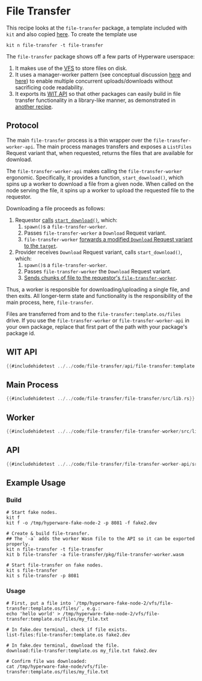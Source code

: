 # File Transfer

This recipe looks at the `file-transfer` package, a template included with `kit` and also copied [here](https://github.com/hyperware-ai/hyperware-book/tree/main/code/file-transfer).
To create the template use
```
kit n file-transfer -t file-transfer
```

The `file-transfer` package shows off a few parts of Hyperware userspace:
1. It makes use of the [VFS](../apis/vfs.md) to store files on disk.
2. It uses a manager-worker pattern (see conceptual discussion [here](../system/process/processes.md#awaiting-a-response) and [here](../system/process/processes.md#spawning-child-processes)) to enable multiple concurrent uploads/downloads without sacrificing code readability.
3. It exports its [WIT API](../system/process/wit_apis.md) so that other packages can easily build in file transfer functionality in a library-like manner, as demonstrated in [another recipe](./package_apis_workers.md).

## Protocol

The main `file-transfer` process is a thin wrapper over the `file-transfer-worker-api`.
The main process manages transfers and exposes a `ListFiles` Request variant that, when requested, returns the files that are available for download.

The `file-transfer-worker-api` makes calling the `file-transfer-worker` ergonomic.
Specifically, it provides a function, `start_download()`, which spins up a worker to download a file from a given node.
When called on the node serving the file, it spins up a worker to upload the requested file to the requestor.

Downloading a file proceeds as follows:
1. Requestor [calls](https://github.com/hyperware-ai/hyperware-book/blob/main/code/file-transfer/file-transfer/src/lib.rs#L94) [`start_download()`](https://github.com/hyperware-ai/hyperware-book/blob/main/src/code/file-transfer/file-transfer-worker-api/src/lib.rs#L14-L55), which:
   1. `spawn()`s a `file-transfer-worker`.
   2. Passes `file-transfer-worker` a `Download` Request variant.
   3. `file-transfer-worker` [forwards a modified `Download` Request variant to the `target`](https://github.com/hyperware-ai/hyperware-book/blob/main/src/code/file-transfer/file-transfer-worker/src/lib.rs#L70-L79).
2. Provider receives `Download` Request variant, calls `start_download()`, which:
   1. `spawn()`s a `file-transfer-worker`.
   2. Passes `file-transfer-worker` the `Download` Request variant.
   3. [Sends chunks of file to the requestor's `file-transfer-worker`](https://github.com/hyperware-ai/hyperware-book/blob/main/src/code/file-transfer/file-transfer-worker/src/lib.rs#L81-L110).

Thus, a worker is responsible for downloading/uploading a single file, and then exits.
All longer-term state and functionality is the responsibility of the main process, here, `file-transfer`.

Files are transferred from and to the `file-transfer:template.os/files` drive.
If you use the `file-transfer-worker` or `file-transfer-worker-api` in your own package, replace that first part of the path with your package's package id.

## WIT API

```rust
{{#includehidetest ../../code/file-transfer/api/file-transfer:template.os-v0.wit}}
```

## Main Process

```rust
{{#includehidetest ../../code/file-transfer/file-transfer/src/lib.rs}}
```

## Worker

```rust
{{#includehidetest ../../code/file-transfer/file-transfer-worker/src/lib.rs}}
```

## API

```rust
{{#includehidetest ../../code/file-transfer/file-transfer-worker-api/src/lib.rs}}
```

## Example Usage

### Build

```
# Start fake nodes.
kit f
kit f -o /tmp/hyperware-fake-node-2 -p 8081 -f fake2.dev

# Create & build file-transfer.
## The `-a` adds the worker Wasm file to the API so it can be exported properly.
kit n file-transfer -t file-transfer
kit b file-transfer -a file-transfer/pkg/file-transfer-worker.wasm

# Start file-transfer on fake nodes.
kit s file-transfer
kit s file-transfer -p 8081
```

### Usage

```
# First, put a file into `/tmp/hyperware-fake-node-2/vfs/file-transfer:template.os/files/`, e.g.:
echo 'hello world' > /tmp/hyperware-fake-node-2/vfs/file-transfer:template.os/files/my_file.txt

# In fake.dev terminal, check if file exists.
list-files:file-transfer:template.os fake2.dev

# In fake.dev terminal, download the file.
download:file-transfer:template.os my_file.txt fake2.dev

# Confirm file was downloaded:
cat /tmp/hyperware-fake-node/vfs/file-transfer:template.os/files/my_file.txt
```
